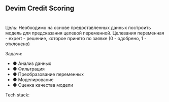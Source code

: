 ## Devim Credit Scoring<h1>
Цель: Необходимо на основе предоставленных данных построить модель для предсказания целевой переменной.
Целевания переменная - expert - решение, которое принято по заявке (0 - одобрено, 1 - отклонено)

Задачи:
* ● Анализ данных
* ● Фильтрация
* ● Преобразование переменных
* ● Моделирование
* ● Оценка качества модели

Tech stack: 
